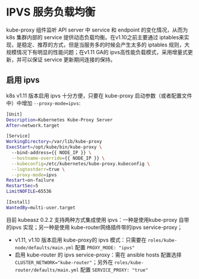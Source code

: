 # IPVS 服务负载均衡

kube-proxy 组件监听 API server 中 service 和 endpoint 的变化情况，从而为 k8s 集群内部的 service 提供动态负载均衡。在v1.10之前主要通过 iptables来实现，是稳定、推荐的方式，但是当服务多的时候会产生太多的 iptables 规则，大规模情况下有明显的性能问题；在v1.11 GA的 ipvs高性能负载模式，采用增量式更新，并可以保证 service 更新期间连接的保持。

## 启用 ipvs

k8s v1.11 版本启用 ipvs 十分方便，只要在 kube-proxy 启动参数（或者配置文件中）中增加 `--proxy-mode=ipvs`:

``` bash
[Unit]
Description=Kubernetes Kube-Proxy Server
After=network.target

[Service]
WorkingDirectory=/var/lib/kube-proxy
ExecStart=/opt/kube/bin/kube-proxy \
  --bind-address={{ NODE_IP }} \
  --hostname-override={{ NODE_IP }} \
  --kubeconfig=/etc/kubernetes/kube-proxy.kubeconfig \
  --logtostderr=true \
  --proxy-mode=ipvs
Restart=on-failure
RestartSec=5
LimitNOFILE=65536

[Install]
WantedBy=multi-user.target
```

目前 kubeasz 0.2.2 支持两种方式集成使用 ipvs：一种是使用kube-proxy 自带的ipvs 实现；另一种是使用 kube-router网络插件带的ipvs service-proxy；

- v1.11, v1.10 版本启用 kube-proxy的 ipvs 模式：只需要在 `roles/kube-node/defaults/main.yml` 配置 `PROXY_MODE: "ipvs"`
- 启用 kube-router 的 ipvs service-proxy：需在 ansible hosts 配置选择 `CLUSTER_NETWORK="kube-router"`；另外在 `roles/kube-router/defaults/main.yml` 配置 `SERVICE_PROXY: "true"`
